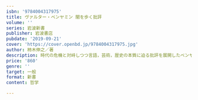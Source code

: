 ```yaml
---
isbn: '9784004317975'
title: ヴァルター・ベンヤミン 闇を歩く批評
volume: ''
series: 岩波新書
publisher: 岩波書店
pubdate: '2019-09-21'
cover: 'https://cover.openbd.jp/9784004317975.jpg'
author: 柿木伸之／著
description: 時代の危機と対峙しつつ言語，芸術，歴史の本質に迫る批評を展開したベンヤミン．その思考を読み解く．
price: '860'
genre: ''
target: 一般
format: 新書
content: 哲学

---
```

